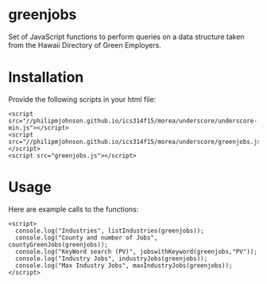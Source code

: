 # greenjobs
Set of JavaScript functions to perform queries on a data structure taken from the Hawaii Directory of Green Employers.

# Installation 
Provide the following scripts in your html file:
```
<script src="//philipmjohnson.github.io/ics314f15/morea/underscore/underscore-min.js"></script>
<script src="//philipmjohnson.github.io/ics314f15/morea/underscore/greenjobs.js"></script>
<script src="greenjobs.js"></script>
```

# Usage
Here are example calls to the functions:
```
<script>
  console.log("Industries", listIndustries(greenjobs));
  console.log("County and number of Jobs", countyGreenJobs(greenjobs));
  console.log("KeyWord search (PV)", jobswithKeyword(greenjobs,"PV"));
  console.log("Industry Jobs", industryJobs(greenjobs));
  console.log("Max Industry Jobs", maxIndustryJobs(greenjobs));
</script>
```

